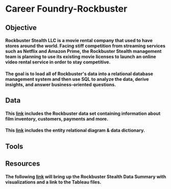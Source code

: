 # Career Foundry-Rockbuster
## Objective
#### Rockbuster Stealth LLC is a movie rental company that used to have stores around the world. Facing stiff competition from streaming services such as Netflix and Amazon Prime, the Rockbuster Stealth management team is planning to use its existing movie licenses to launch an online video rental service in order to stay competitive.
#### The goal is to load all of Rockbuster's data into a relational database management system and then use SQL to analyze the data, derive insights, and answer business-oriented questions.
## Data
#### This [link](http://www.postgresqltutorial.com/wp-content/uploads/2019/05/dvdrental.zip) includes the Rockbuster data set containing information about film inventory, customers, payments and more.
#### This [link](https://coach-courses-us.s3.amazonaws.com/exercises/1054/54058/8aa215d57efde2bf18d254edbcd5c469/Rockbuster-Stealth-Data-Dictionary---Ty-Rasmussen.pdf) includes the entity relational diagram & data dictionary.
## Tools
####
## Resources
#### The following [link](https://coach-courses-us.s3.amazonaws.com/exercises/1054/54058/4c7efd4c458df9ee5c5a4f65884277ee/Rockbuster-Data---Ty-Rasmussen.pdf) will bring up the Rockbuster Stealth Data Summary with visualizations and a link to the Tableau files.
